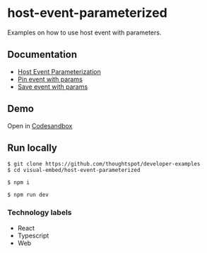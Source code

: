 # host-event-parameterized

Examples on how to use host event with parameters.

## Documentation

- [Host Event Parameterization](https://developers.thoughtspot.com/docs/events-app-integration#hostEventParameterization)
- [Pin event with params](https://developers.thoughtspot.com/docs/events-app-integration#_parameters_for_hostevent_pin)
- [Save event with params](https://developers.thoughtspot.com/docs/events-app-integration#_parameters_for_hostevent_saveanswer)

## Demo

Open in [Codesandbox](https://githubbox.com/thoughtspot/developer-examples/tree/main/visual-embed/host-event-parameterized)

## Run locally

```
$ git clone https://github.com/thoughtspot/developer-examples
$ cd visual-embed/host-event-parameterized
```
```
$ npm i
```
```
$ npm run dev
```

### Technology labels

- React
- Typescript
- Web
